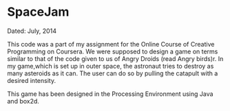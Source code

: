 SpaceJam
========
Dated: July, 2014

This code was a part of my assignment for the Online Course of Creative Programming on Coursera. We were supposed to design a game on terms similar to that of the code given to us of Angry Droids (read Angry birds)r.
In my game,which is set up in outer space, the astronaut tries to destroy as many asteroids as it can. The user can do so by pulling the catapult with a desired intensity.

This game has been designed in the Processing Environment using Java and box2d.

